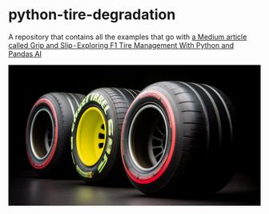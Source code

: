 # python-tire-degradation
A repository that contains all the examples that go with [a Medium article called Grip and Slip - Exploring F1 Tire Management With Python and Pandas AI](https://medium.com/@pkalkman)

![The different tire compounds of Formula 1](/tires.jpg "The different tire compounds of Formula 1")

